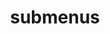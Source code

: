 ---
layout: page
title: submenus
nav: false
nav_order: 7
dropdown: false
children:
    - title: #publications
      permalink: #/publications/
    - title: #divider
    - title: #projects
      permalink: #/projects/
---